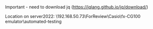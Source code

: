 Important - need to download jq (https://jqlang.github.io/jq/download/)

Location on server2022:
\\192.168.50.73\ForReview\Casio\fx-CG100 emulator\automated-testing